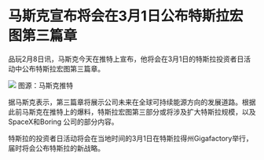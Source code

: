 # 马斯克宣布将会在3月1日公布特斯拉宏图第三篇章

品玩2月8日讯，马斯克今天在推特上宣布，他将会在3月1日的特斯拉投资者日活动中公布特斯拉宏图第三篇章。

![](https://inews.gtimg.com/newsapp_bt/0/15651091645/1000)
图源：马斯克推特

据马斯克表示，第三篇章将展示公司未来在全球可持续能源方向的发展道路。根据此前马斯克在推特上的爆料，特斯拉宏图第三部分或将涉及扩大特斯拉规模，以及
SpaceX和Boring 公司的部分内容。

特斯拉的投资者日活动将会在当地时间的3月1日在特斯拉得州Gigafactory举行，届时将会公布特斯拉的新战略。

